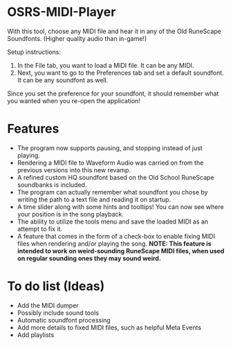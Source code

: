 # OSRS-MIDI-Player
With this tool, choose any MIDI file and hear it in any of the Old RuneScape Soundfonts. (Higher quality audio than in-game!)

Setup instructions:
1. In the File tab, you want to load a MIDI file. It can be any MIDI.
2. Next, you want to go to the Preferences tab and set a default soundfont. It can be any soundfont as well.

Since you set the preference for your soundfont, it should remember what you wanted when you re-open the application!

# Features
- The program now supports pausing, and stopping instead of just playing. 
- Rendering a MIDI file to Waveform Audio was carried on from the previous versions into this new revamp.
- A refined custom HQ soundfont based on the Old School RuneScape soundbanks is included.
- The program can actually remember what soundfont you chose by writing the path to a text file and reading it on startup.
- A time slider along with some hints and tooltips! You can now see where your position is in the song playback.
- The ability to utilize the tools menu and save the loaded MIDI as an attempt to fix it.
- A feature that comes in the form of a check-box to enable fixing MIDI files when rendering and/or playing the song. **NOTE: This feature is intended to work on weird-sounding RuneScape MIDI files, when used on regular sounding ones they may sound weird.**

# To do list (Ideas)
- Add the MIDI dumper
- Possibly include sound tools
- Automatic soundfont processing
- Add more details to fixed MIDI files, such as helpful Meta Events
- Add playlists